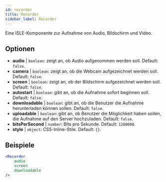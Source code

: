 ```yaml
---
id: recorder 
title: Recorder
sidebar_label: Recorder
---
```


Eine ISLE-Komponente zur Aufnahme von Audio, Bildschirm und Video.

## Optionen

* __audio__ | `boolean`: zeigt an, ob Audio aufgenommen werden soll. Default: `false`.
* __camera__ | `boolean`: zeigt an, ob die Webcam aufgezeichnet werden soll. Default: `false`.
* __screen__ | `boolean`: zeigt an, ob der Bildschirm aufgezeichnet werden soll. Default: `false`.
* __autostart__ | `boolean`: gibt an, ob die Aufnahme sofort beginnen soll. Default: `false`.
* __downloadable__ | `boolean`: gibt an, ob die Benutzer die Aufnahme herunterladen können sollen. Default: `false`.
* __uploadable__ | `boolean`: gibt an, ob Benutzer die Möglichkeit haben sollen, die Aufnahme auf den Server hochzuladen. Default: `false`.
* __bitsPerSecond__ | `number`: Bits pro Sekunde. Default: `1280000`.
* __style__ | `object`: CSS-Inline-Stile. Default: `{}`.


## Beispiele

```jsx live
<Recorder 
    audio
    screen
    downloadable
/>
``` 



